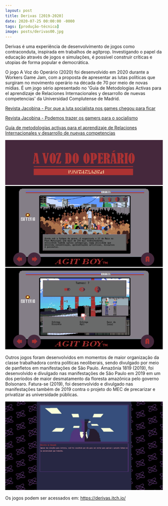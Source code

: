 ```yaml
---
layout: post
title: Derivas [2019-2020]
date: 2020-07-25 00:00:00 -0000
tags: [produção-técnica]
image: posts/derivas00.jpg
---
```


Derivas é uma experiência de desenvolvimento de jogos como contraconduta, inspirada em trabalhos de agitprop. Investigando o papel da educação através de jogos e simulações, é possível construir críticas e utopias de forma popular e democrática.

O jogo A Voz do Operário (2020) foi desenvolvido em 2020 durante a Workers Game Jam, com a proposta de apresentar as lutas políticas que surgiram no movimento operário na década de 70 por meio de novas mídias. É um jogo sério apresentado no 'Guia de Metodologías Activas para el aprendizaje de Relaciones Internacionales y desarrollo de nuevas competencias' da Universidad Complutense de Madrid.

<a href="https://jacobin.com.br/2020/10/por-que-a-luta-socialista-nos-games-chegou-para-ficar/">Revista Jacobina - Por que a luta socialista nos games chegou para ficar</a>

<a href="https://jacobin.com.br/2020/09/podemos-trazer-os-gamers-para-o-socialismo/">Revista Jacobina - Podemos trazer os gamers para o socialismo</a>

<a href="https://docta.ucm.es/entities/publication/9de410da-411f-4fec-b65f-866698885a64">
Guía de metodologías activas para el aprendizaje de Relaciones Internacionales y desarrollo de nuevas competencias</a>

![a1]
![a2]
![a3]

Outros jogos foram desenvolvidos em momentos de maior organização da classe trabalhadora contra políticas neoliberais, sendo divulgado por meio de panfletos em manifestações de São Paulo.
Amazônia 1819 (2019), foi desenvolvido e divulgado nas manifestações de Sâo Paulo em 2019 em um dos períodos de maior desmatamento da floresta amazônica pelo governo Bolsonaro. Fatura-se (2019), foi desenvolvido e divulgado nas manifestações também de 2019 contra o projeto do MEC de precarizar e privatizar as universidade públicas.

![a4]

Os jogos podem ser acessados em: https://derivas.itch.io/

[a1]: /assets/img/posts/derivas1.png "Imagem do jogo"
[a2]: /assets/img/posts/derivas2.png "Imagem do jogo"
[a3]: /assets/img/posts/derivas3.png "Imagem do jogo"
[a4]: /assets/img/posts/derivas4.jpg "Imagem do jogo"

